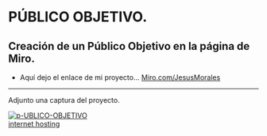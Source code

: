 # PÚBLICO OBJETIVO.
## Creación de un Público Objetivo en la página de Miro.


 * Aquí dejo el enlace de mi proyecto... [Miro.com/JesusMorales](https://miro.com/app/board/uXjVOLfvAWs=/)
---
Adjunto una captura del proyecto.

<a href="https://ibb.co/Cnm3wdM"><img src="https://i.ibb.co/vJV6c5Q/p-UBLICO-OBJETIVO.jpg" alt="p-UBLICO-OBJETIVO" border="0"></a><br /><a target='_blank' href='https://es.imgbb.com/'>internet hosting</a><br />